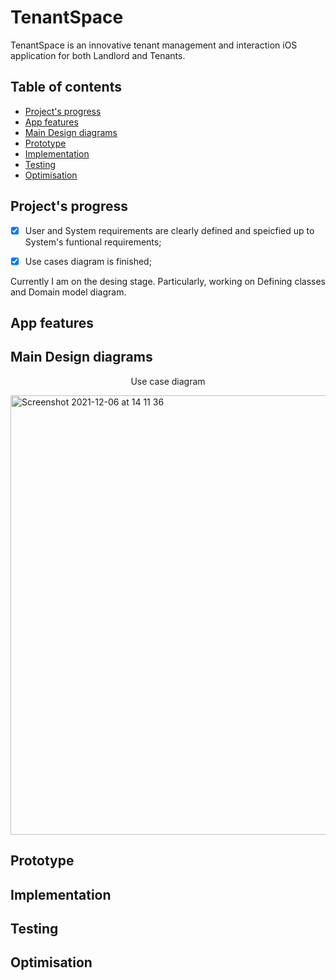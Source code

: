 # TenantSpace
TenantSpace is an innovative tenant management and interaction iOS application for both Landlord and Tenants. 

## Table of contents
- [Project's progress](#project-progress)
- [App features](#app-features)
- [Main Design diagrams](#main-design-diagrams)
- [Prototype](#prototype)
- [Implementation](#implementation)
- [Testing](#testing)
- [Optimisation](#optimisation)

<h2 id="project-progress"> Project's progress </h2>

- [x] User and System requirements are clearly defined and speicfied up to System's funtional requirements;
- [x] Use cases diagram is finished;


Currently I am on the desing stage. Particularly, working on Defining classes and Domain model diagram.  

<h2 id="app-features"> App features </h2>
<h2 id="main-design-diagrams"> Main Design diagrams </h2>
<p align="center">Use case diagram</p>

<img width="703" alt="Screenshot 2021-12-06 at 14 11 36" src="https://user-images.githubusercontent.com/55618255/144861749-4eb51e86-ce24-4c6c-9e71-cac629a3ca8f.png">

<h2 id="prototype"> Prototype </h2>
<h2 id="implementation"> Implementation </h2>
<h2 id="testing"> Testing </h2>
<h2 id="optimisation"> Optimisation </h2>
